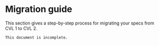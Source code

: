 Migration guide
===============

This section gives a step-by-step process for migrating your specs from CVL 1 to
CVL 2.

```{todo}
This document is incomplete.
```

